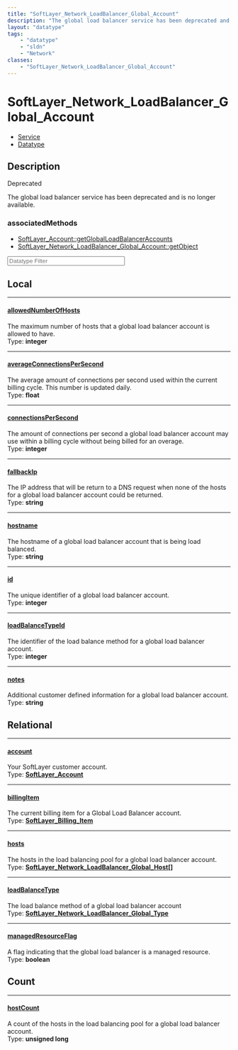 ```yaml
---
title: "SoftLayer_Network_LoadBalancer_Global_Account"
description: "The global load balancer service has been deprecated and is no longer available."
layout: "datatype"
tags:
    - "datatype"
    - "sldn"
    - "Network"
classes:
    - "SoftLayer_Network_LoadBalancer_Global_Account"
---
```


# SoftLayer_Network_LoadBalancer_Global_Account
<div id='service-datatype'>
    <ul id='sldn-reference-tabs'>
    <li id='service'> <a href='/reference/services/SoftLayer_Network_LoadBalancer_Global_Account' >Service</a></li>    <li id='datatype'> <a href='/reference/datatypes/SoftLayer_Network_LoadBalancer_Global_Account' >Datatype</a></li>
    </ul>
</div>

## Description 

<div class="deprecated"><span class="deprecation-label">Deprecated  </span></div>

The global load balancer service has been deprecated and is no longer available. 


### associatedMethods

*  [SoftLayer_Account::getGlobalLoadBalancerAccounts](/reference/services/SoftLayer_Account/getGlobalLoadBalancerAccounts )
*  [SoftLayer_Network_LoadBalancer_Global_Account::getObject](/reference/services/SoftLayer_Network_LoadBalancer_Global_Account/getObject )





<!-- Filer BEGIN -->
<div class="view-filters">
        <div class="clearfix">
            <div class="search-input-box">
                <input placeholder="Datatype Filter" onkeyup="titleSearch(inputId='prop-input', divId='properties', elementClass='prop-row')" 
                    type="text" id="prop-input" value="" size="30" maxlength="128" class="form-text">
            </div>
        </div>
</div>
<!-- Filer END -->

<div id="properties" class="content">
<div id="localProperties" class="prop-content" >

## Local
<div class="prop-row">

-----
[allowedNumberOfHosts]: #allowednumberofhosts
#### [allowedNumberOfHosts]
The maximum number of hosts that a global load balancer account is allowed to have.  
<span class="type-label">Type: </span>**integer**  



</div>
<div class="prop-row">

-----
[averageConnectionsPerSecond]: #averageconnectionspersecond
#### [averageConnectionsPerSecond]
The average amount of connections per second used within the current billing cycle.  This number is updated daily.  
<span class="type-label">Type: </span>**float**  



</div>
<div class="prop-row">

-----
[connectionsPerSecond]: #connectionspersecond
#### [connectionsPerSecond]
The amount of connections per second a global load balancer account may use within a billing cycle without being billed for an overage.  
<span class="type-label">Type: </span>**integer**  



</div>
<div class="prop-row">

-----
[fallbackIp]: #fallbackip
#### [fallbackIp]
The IP address that will be return to a DNS request when none of the hosts for a global load balancer account could be returned.  
<span class="type-label">Type: </span>**string**  



</div>
<div class="prop-row">

-----
[hostname]: #hostname
#### [hostname]
The hostname of a global load balancer account that is being load balanced.  
<span class="type-label">Type: </span>**string**  



</div>
<div class="prop-row">

-----
[id]: #id
#### [id]
The unique identifier of a global load balancer account.  
<span class="type-label">Type: </span>**integer**  



</div>
<div class="prop-row">

-----
[loadBalanceTypeId]: #loadbalancetypeid
#### [loadBalanceTypeId]
The identifier of the load balance method for a global load balancer account.  
<span class="type-label">Type: </span>**integer**  



</div>
<div class="prop-row">

-----
[notes]: #notes
#### [notes]
Additional customer defined information for a global load balancer account.  
<span class="type-label">Type: </span>**string**  



</div>
</div>
<!-- LOCAL PROPERTY END -->

<div id="relationalProperties"  class="prop-content" >

## Relational
<div class="prop-row">

-----
[account]: #account
#### [account]
Your SoftLayer customer account.  
<span class="type-label">Type: </span>**<a href='/reference/datatypes/SoftLayer_Account'>SoftLayer_Account </a>**  



</div>
<div class="prop-row">

-----
[billingItem]: #billingitem
#### [billingItem]
The current billing item for a Global Load Balancer account.  
<span class="type-label">Type: </span>**<a href='/reference/datatypes/SoftLayer_Billing_Item'>SoftLayer_Billing_Item </a>**  



</div>
<div class="prop-row">

-----
[hosts]: #hosts
#### [hosts]
The hosts in the load balancing pool for a global load balancer account.  
<span class="type-label">Type: </span>**<a href='/reference/datatypes/SoftLayer_Network_LoadBalancer_Global_Host'>SoftLayer_Network_LoadBalancer_Global_Host[] </a>**  



</div>
<div class="prop-row">

-----
[loadBalanceType]: #loadbalancetype
#### [loadBalanceType]
The load balance method of a global load balancer account  
<span class="type-label">Type: </span>**<a href='/reference/datatypes/SoftLayer_Network_LoadBalancer_Global_Type'>SoftLayer_Network_LoadBalancer_Global_Type </a>**  



</div>
<div class="prop-row">

-----
[managedResourceFlag]: #managedresourceflag
#### [managedResourceFlag]
A flag indicating that the global load balancer is a managed resource.  
<span class="type-label">Type: </span>**boolean**  



</div>

## Count
<div class="prop-row">

-----
[hostCount]: #hostcount
#### [hostCount]
A count of the hosts in the load balancing pool for a global load balancer account.   
<span class="type-label">Type: </span>**unsigned long**  



</div>
</div>


